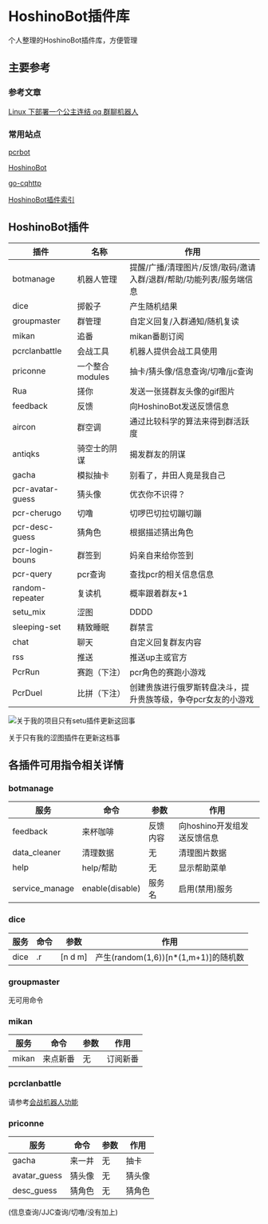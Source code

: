 # HoshinoBot插件库
个人整理的HoshinoBot插件库，方便管理
## 主要参考
### 参考文章
 [Linux 下部署一个公主连结 qq 群聊机器人](https://cn.pcrbot.com/deploy-a-priconne-bot-on-linux/)
### 常用站点
[pcrbot](https://cn.pcrbot.com/)

[HoshinoBot](https://github.com/Ice-Cirno/HoshinoBot)

[go-cqhttp](https://docs.go-cqhttp.org/guide/#go-cqhttp)

[HoshinoBot插件索引](https://github.com/pcrbot/HoshinoBot-plugins-index)

## HoshinoBot插件
| 插件 | 名称 | 作用 |
| ---- | --- | ---- |
| botmanage | 机器人管理 | 提醒/广播/清理图片/反馈/取码/邀请入群/退群/帮助/功能列表/服务端信息 |
| dice | 掷骰子 | 产生随机结果 |
| groupmaster | 群管理 | 自定义回复/入群通知/随机复读 |
| mikan | 追番 | mikan番剧订阅 |
| pcrclanbattle | 会战工具 | 机器人提供会战工具使用 |
| priconne | 一个整合modules | 抽卡/猜头像/信息查询/切噜/jjc查询 |
| Rua | 搓你 | 发送一张搓群友头像的gif图片 |
| feedback | 反馈 | 向HoshinoBot发送反馈信息 |
| aircon | 群空调 | 通过比较科学的算法来得到群活跃度 |
| antiqks | 骑空士的阴谋 | 揭发群友的阴谋 |
| gacha | 模拟抽卡 | 别看了，井田人竟是我自己 |
| pcr-avatar-guess | 猜头像 | 优衣你不识得？ |
| pcr-cherugo | 切噜 | 切啰巴切拉切蹦切蹦 |
| pcr-desc-guess | 猜角色 | 根据描述猜出角色 |
| pcr-login-bouns | 群签到 | 妈亲自来给你签到 |
| pcr-query | pcr查询 | 查找pcr的相关信息信息 |
| random-repeater | 复读机 | 概率跟着群友+1 |
| setu_mix | 涩图 | DDDD |
| sleeping-set | 精致睡眠 | 群禁言 |
| chat | 聊天 | 自定义回复群友内容 |
| rss | 推送 | 推送up主或官方 |
| PcrRun | 赛跑（下注） | pcr角色的赛跑小游戏 |
| PcrDuel | 比拼（下注） | 创建贵族进行俄罗斯转盘决斗，提升贵族等级，争夺pcr女友的小游戏 |

![关于我的项目只有setu插件更新这回事](https://img-blog.csdnimg.cn/img_convert/93e4a4317f5ffdfb7bfd4e3a732f5181.png)

关于只有我的涩图插件在更新这档事

## 各插件可用指令相关详情

### botmanage
| 服务 | 命令 | 参数 | 作用 |
| ---- | --- | ---- | ---- |
| feedback | 来杯咖啡 | 反馈内容 | 向hoshino开发组发送反馈信息 |
| data_cleaner | 清理数据 | 无 | 清理图片数据 |
| help | help/帮助 | 无 | 显示帮助菜单 |
| service_manage | enable(disable) | 服务名 | 启用(禁用)服务 |
### dice
| 服务 | 命令 | 参数 | 作用 |
| ---- | --- | ---- | ---- |
| dice | .r | [n d m] | 产生(random(1,6))[n*(1,m+1)]的随机数 |
### groupmaster
无可用命令
### mikan
| 服务 | 命令 | 参数 | 作用 |
| ---- | --- | ---- | ---- |
| mikan | 来点新番 | 无 | 订阅新番 |
### pcrclanbattle
请参考[会战机器人功能](https://github.com/9cats/HoshinoBot_modules/blob/master/pcrclanbattle/clanbattle/README.md)
### priconne

| 服务 | 命令 | 参数 | 作用 |
| ---- | --- | ---- | ---- |
| gacha | 来一井 | 无 | 抽卡 |
| avatar_guess | 猜头像 | 无 | 猜头像 |
| desc_guess | 猜角色 | 无 | 猜角色 |
(信息查询/JJC查询/切噜/没有加上)